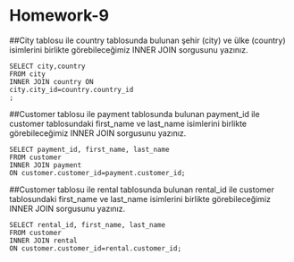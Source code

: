 # Homework-9

##City tablosu ile country tablosunda bulunan şehir (city) ve ülke (country) isimlerini birlikte görebileceğimiz INNER JOIN sorgusunu yazınız.
```
SELECT city,country 
FROM city
INNER JOIN country ON
city.city_id=country.country_id
;
```
##Customer tablosu ile payment tablosunda bulunan payment_id ile customer tablosundaki first_name ve last_name isimlerini birlikte görebileceğimiz INNER JOIN sorgusunu yazınız.
```
SELECT payment_id, first_name, last_name 
FROM customer
INNER JOIN payment 
ON customer.customer_id=payment.customer_id;
```
##Customer tablosu ile rental tablosunda bulunan rental_id ile customer tablosundaki first_name ve last_name isimlerini birlikte görebileceğimiz INNER JOIN sorgusunu yazınız.
```
SELECT rental_id, first_name, last_name 
FROM customer
INNER JOIN rental
ON customer.customer_id=rental.customer_id;
```
